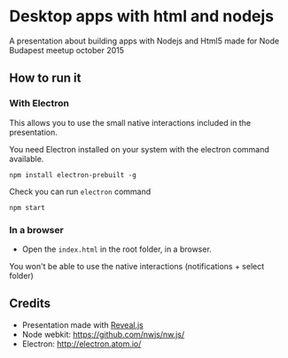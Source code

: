 Desktop apps with html and nodejs
=================================

A presentation about building apps with Nodejs and Html5 made for Node Budapest meetup october 2015

How to run it
-------------

### With Electron

This allows you to use the small native interactions included in the presentation.

You need Electron installed on your system with the electron command available.

```
npm install electron-prebuilt -g
```
Check you can run `electron` command
```
npm start
```


### In a browser

* Open the `index.html` in the root folder, in a browser.

You won't be able to use the native interactions (notifications + select folder)


Credits
-------

* Presentation made with [Reveal.js](https://github.com/hakimel/reveal.js)
* Node webkit: https://github.com/nwjs/nw.js/
* Electron: http://electron.atom.io/
